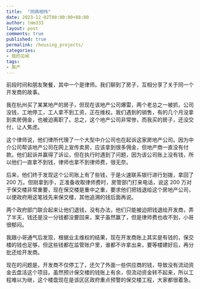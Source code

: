 ```yaml
---
title:  "同病相怜"
date: 2023-12-02T00:00:00+08:00
author: lmm333
layout: post
comments: true
published: true
permalink: /housing_projects/
categories:
- 我的见闻
tags:
- 房产
---
```


前段时间和朋友聚餐，其中一个是律师。我们聊到了房子，互相分享了关于同一个开发商的故事。
<!--more-->
我在杭州买了某某地产的房子，但现在该地产公司爆雷，两个老总之一被抓，公司没钱，工地停工，工人拿不到工资，正在维权。我们遇到的销售，有的几个月没拿到卖房佣金，也被迫离职了。总之，这个地产公司非常惨，而我买的房子，还没交付，让人焦虑。

这个律师说，他们律所代理了一个大型中介公司也在起诉这家房地产公司。因为中介公司帮该地产公司在网上宣传卖房，应该拿到很多佣金，但地产商一直没有付款。他们起诉并赢得了诉讼，但在执行时遇到了问题，因为该公司账上没有钱，所以他们一直拿不到钱，律师也拿不到律师费，很无奈。

后来，他们终于发现这个公司账上有了些钱，于是火速联系银行进行划拨，拿回了 200 万。但刚拿到手，正准备收取律师费时，房管部门打来电话，说这 200 万对于保交楼非常重要，现在保交楼是重中之重，要求他们把钱退给这个房地产公司，以便政府用这笔钱先来保交楼，其他追溯的钱后面再说。

两个政府部门联合起来让他们退钱，没有办法，他们只能被迫把钱退给开发商，弄了半天，钱还是没一分钱都没要回来，案子虽然赢了，但是律师费也收不到，小哥很郁闷。

我跟小哥通气后发现，根据业主维权的结果，现在开发商账上其实是有钱的，保交楼的钱也足够，但这些钱都在监管账户里，谁都不许拿出来，要等楼建好后，再分批还给开发商。

现在的问题是，开发商不仅停工了，还欠了外面一些供应商的钱，导致没有流动资金去盘活这个项目。虽然预计保交楼的钱账上有余，但流动资金转不起来，所以工程难以为继，这个楼盘现在是该区区政府重点预警的保交楼工程，大家都很着急。